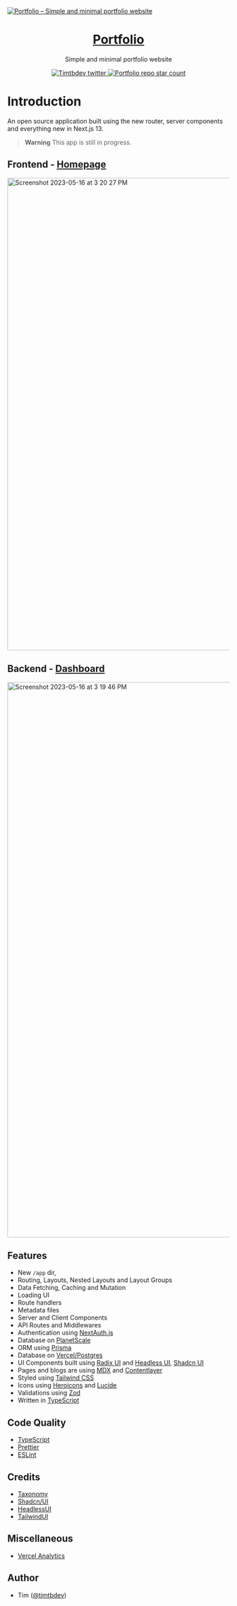 <a href="https://timtb.dev">
  <img alt="Portfolio – Simple and minimal portfolio website" src="https://timtb.dev/images/banner/banner.jpg">
  <h1 align="center">Portfolio</h1>
</a>

<p align="center">
  Simple and minimal portfolio website
</p>

<p align="center">
  <a href="https://twitter.com/timtbdev">
    <img src="https://img.shields.io/twitter/follow/timtbdev?style=flat&label=timtbdev&logo=twitter&color=0bf&logoColor=fff" alt="Timtbdev twitter" />
  </a>
  <a href="https://github.com/timtbdev/Portfolio">
    <img src="https://img.shields.io/github/stars/timtbdev/Portfolio?label=timtbdev%2FPortfolio" alt="Portfolio repo star count" />
  </a>
</p>

# Introduction

An open source application built using the new router, server components and everything new in Next.js 13.

> **Warning**
> This app is still in progress.

## Frontend - [Homepage](https://timtb.dev)

  <img width="1069" alt="Screenshot 2023-05-16 at 3 20 27 PM" src="https://github.com/timtbdev/Portfolio/assets/25026241/cbe64e2a-26ce-49b0-9d82-a60d9901e120">

## Backend - [Dashboard](https://timtb.dev/dashboard)

  <img width="1256" alt="Screenshot 2023-05-16 at 3 19 46 PM" src="https://github.com/timtbdev/Portfolio/assets/25026241/45549bc7-045a-4b25-a475-5caf9031939e">

## Features

- New `/app` dir,
- Routing, Layouts, Nested Layouts and Layout Groups
- Data Fetching, Caching and Mutation
- Loading UI
- Route handlers
- Metadata files
- Server and Client Components
- API Routes and Middlewares
- Authentication using [NextAuth.js](https://next-auth.js.org/)
- Database on [PlanetScale](https://planetscale.com)
- ORM using [Prisma](https://www.prisma.io/)
- Database on [Vercel/Postgres](https://vercel.com/docs/storage/vercel-postgres/)
- UI Components built using [Radix UI](https://www.radix-ui.com/) and [Headless UI](https://headlessui.com/), [Shadcn UI](https://ui.shadcn.com/)
- Pages and blogs are using [MDX](https://mdxjs.com/) and [Contentlayer](https://www.contentlayer.dev/)
- Styled using [Tailwind CSS](https://tailwindcss.com/)
- Icons using [Heroicons](https://heroicons.com/) and [Lucide](https://lucide.dev/)
- Validations using [Zod](https://www.zod.dev)
- Written in [TypeScript](https://www.typescriptlang.org/)

## Code Quality

- [TypeScript](https://www.typescriptlang.org/)
- [Prettier](https://prettier.io/)
- [ESLint](https://eslint.org/)

## Credits

- [Taxonomy](https://github.com/shadcn/taxonomy)
- [Shadcn/UI](https://github.com/shadcn/ui)
- [HeadlessUI](https://headlessui.com)
- [TailwindUI](https://tailwindui.com)

## Miscellaneous

- [Vercel Analytics](https://vercel.com/analytics)

## Author

- Tim ([@timtbdev](https://twitter.com/timtbdev))
